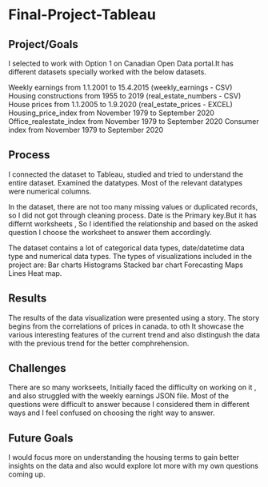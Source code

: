 # Final-Project-Tableau

## Project/Goals
I selected to work with Option 1 on  Canadian Open Data portal.It has different datasets specially worked with the below datasets.

Weekly earnings from 1.1.2001 to 15.4.2015 (weekly_earnings - CSV)
Housing constructions from 1955 to 2019 (real_estate_numbers - CSV)
House prices from 1.1.2005 to 1.9.2020 (real_estate_prices - EXCEL)
Housing_price_index from November 1979 to September 2020
Office_realestate_index from November 1979 to September 2020
Consumer index from November 1979 to September 2020

## Process
I connected the dataset to Tableau, studied and tried to understand the entire dataset. Examined the datatypes. Most of the relevant datatypes were numerical columns.

In the dataset, there are not too many missing values or duplicated records, so I did not got through cleaning process.
Date is the Primary key.But it has differnt worksheets , So I identified the relationship and based on the asked question 
I choose the worksheet to answer them accordingly.

The dataset contains a lot of categorical data types, date/datetime data type and numerical data types.  The types of visualizations included in the project are:
Bar charts
Histograms
Stacked bar chart
Forecasting
Maps
Lines
Heat map.

## Results

The results of the data visualization were presented using a story. The story begins from the correlations of prices in canada. to oth 
It showcase the various interesting features of the current trend and also distingush the data with the previous trend for the better comphrehension.

## Challenges 
There are so many workseets, Initially faced the difficulty on working on it , and also struggled with the weekly earnings JSON file.
Most of the questions were difficult to answer because I considered them in different ways and I feel confused on choosing the right way to answer.

## Future Goals
I would focus more on understanding the housing terms to gain better insights on the data and also would explore lot more with my own questions coming up.
